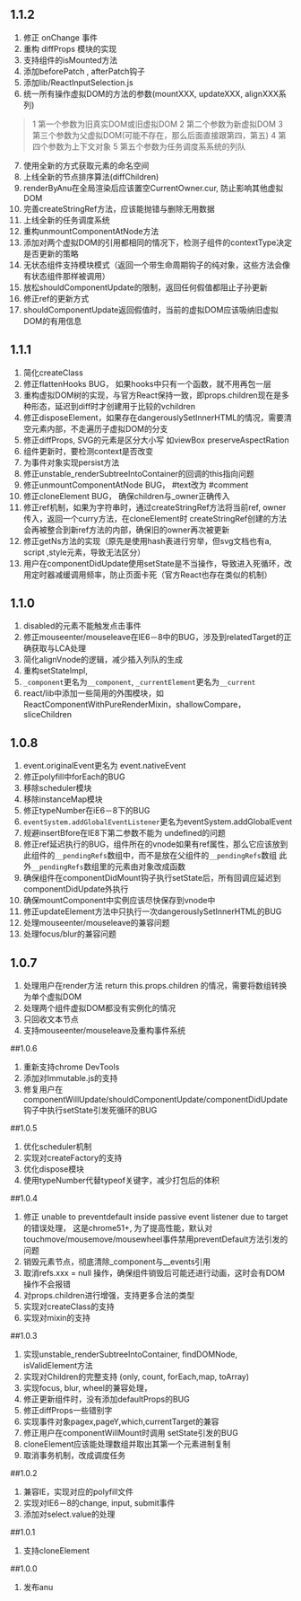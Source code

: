 ## 1.1.2
1. 修正 onChange 事件
2. 重构 diffProps 模块的实现
3. 支持组件的isMounted方法
4. 添加beforePatch , afterPatch钩子
5. 添加lib/ReactInputSelection.js
6.  统一所有操作虚拟DOM的方法的参数(mountXXX, updateXXX, alignXXX系列)

>1 第一个参数为旧真实DOM或旧虚拟DOM
>2 第二个参数为新虚拟DOM
>3 第三个参数为父虚拟DOM(可能不存在，那么后面直接跟第四，第五)
>4 第四个参数为上下文对象
>5 第五个参数为任务调度系系统的列队

7. 使用全新的方式获取元素的命名空间
8. 上线全新的节点排序算法(diffChildren)
9. renderByAnu在全局渲染后应该置空CurrentOwner.cur, 防止影响其他虚拟DOM
10. 完善createStringRef方法，应该能抛错与删除无用数据
11. 上线全新的任务调度系统
12. 重构unmountComponentAtNode方法
13. 添加对两个虚拟DOM的引用都相同的情况下，检测子组件的contextType决定是否更新的策略
14. 无状态组件支持模块模式（返回一个带生命周期钩子的纯对象，这些方法会像有状态组件那样被调用）
15. 放松shouldComponentUpdate的限制，返回任何假值都阻止子孙更新
16. 修正ref的更新方式
17. shouldComponentUpdate返回假值时，当前的虚拟DOM应该吸纳旧虚拟DOM的有用信息

## 1.1.1
1. 简化createClass
2. 修正flattenHooks BUG， 如果hooks中只有一个函数，就不用再包一层
3. 重构虚拟DOM树的实现，与官方React保持一致，即props.children现在是多种形态，延迟到diff时才创建用于比较的vchildren
4. 修正disposeElement，如果存在dangerouslySetInnerHTML的情况，需要清空元素内部，不走遍历子虚拟DOM的分支
5. 修正diffProps, SVG的元素是区分大小写 如viewBox preserveAspectRation
6. 组件更新时，要检测context是否改变
7. 为事件对象实现persist方法
8. 修正unstable_renderSubtreeIntoContainer的回调的this指向问题
9. 修正unmountComponentAtNode BUG， #text改为 #comment
10. 修正cloneElement BUG， 确保children与_owner正确传入
11. 修正ref机制，如果为字符串时，通过createStringRef方法将当前ref, owner传入，返回一个curry方法，在cloneElement时
    createStringRef创建的方法会再被整合到新ref方法的内部，确保旧的owner再次被更新
12. 修正getNs方法的实现（原先是使用hash表进行穷举，但svg文档也有a, script ,style元素，导致无法区分）
13. 用户在componentDidUpdate使用setState是不当操作，导致进入死循环，改用定时器减缓调用频率，防止页面卡死（官方React也存在类似的机制）
## 1.1.0
1. disabled的元素不能触发点击事件
2. 修正mouseenter/mouseleave在IE6－8中的BUG，涉及到relatedTarget的正确获取与LCA处理
3. 简化alignVnode的逻辑，减少插入列队的生成
4. 重构setStateImpl,
5. `_component`更名为`__component`, `_currentElement`更名为`__current`
6. react/lib中添加一些简用的外围模块，如ReactComponentWithPureRenderMixin，shallowCompare，sliceChildren


## 1.0.8
1. event.originalEvent更名为 event.nativeEvent
2. 修正polyfill中forEach的BUG
3. 移除scheduler模块
4. 移除instanceMap模块
5. 修正typeNumber在iE6－8下的BUG
6. `eventSystem.addGlobalEventListener`更名为eventSystem.addGlobalEvent
7. 规避insertBfore在IE8下第二参数不能为 undefined的问题
8. 修正ref延迟执行的BUG，组件所在的vnode如果有ref属性，那么它应该放到此组件的`__pendingRefs`数组中，而不是放在父组件的`__pendingRefs`数组
   此外`__pendingRefs`数组里的元素由对象改成函数
9.  确保组件在componentDidMount钩子执行setState后，所有回调应延迟到componentDidUpdate外执行
10. 确保mountComponent中实例应该尽快保存到vnode中
11. 修正updateElement方法中只执行一次dangerouslySetInnerHTML的BUG
12. 处理mouseenter/mouseleave的兼容问题
13. 处理focus/blur的兼容问题

## 1.0.7
1. 处理用户在render方法 return this.props.children 的情况，需要将数组转换为单个虚拟DOM
2. 处理两个组件虚拟DOM都没有实例化的情况
3. 只回收文本节点
4. 支持mouseenter/mouseleave及重构事件系统


##1.0.6

1. 重新支持chrome DevTools
2. 添加对Immutable.js的支持
3. 修复用户在componentWillUpdate/shouldComponentUpdate/componentDidUpdate钩子中执行setState引发死循环的BUG


##1.0.5

1. 优化scheduler机制
2. 实现对createFactory的支持
3. 优化dispose模块
4. 使用typeNumber代替typeof关键字，减少打包后的体积


##1.0.4

1. 修正 unable to preventdefault inside passive event listener due to target 的错误处理，
   这是chrome51+, 为了提高性能，默认对touchmove/mousemove/mousewheel事件禁用preventDefault方法引发的问题
2. 销毁元素节点，彻底清除_component与__events引用
3. 取消refs.xxx = null 操作，确保组件销毁后可能还进行动画，这时会有DOM操作不会报错
4. 对props.children进行增强，支持更多合法的类型
5. 实现对createClass的支持
6. 实现对mixin的支持

##1.0.3

1. 实现unstable_renderSubtreeIntoContainer, findDOMNode, isValidElement方法
2. 实现对Children的完整支持 (only, count, forEach,map, toArray)
3. 实现focus, blur, wheel的兼容处理，
4. 修正更新组件时，没有添加defaultProps的BUG
5. 修正diffProps一些错别字
6. 实现事件对象pagex,pageY,which,currentTarget的兼容
7. 修正用户在componentWillMount时调用 setState引发的BUG
8. cloneElement应该能处理数组并取出其第一个元素进制复制 
9. 取消事务机制，改成调度任务

##1.0.2
1. 兼容IE，实现对应的polyfill文件
2. 实现对IE6－8的change, input, submit事件
3. 添加对select.value的处理


##1.0.1
1. 支持cloneElement


##1.0.0
1. 发布anu

